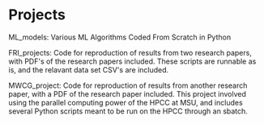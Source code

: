 # Projects
ML_models: Various ML Algorithms Coded From Scratch in Python

FRI_projects: Code for reproduction of results from two research papers, with PDF's of the research papers included. These scripts are runnable as is, and the relavant data set CSV's are included.

MWCG_project: Code for reproduction of results from another research paper, with a PDF of the research paper included. This project involved using the parallel computing power of the HPCC at MSU, and includes several Python scripts meant to be run on the HPCC through an sbatch.

